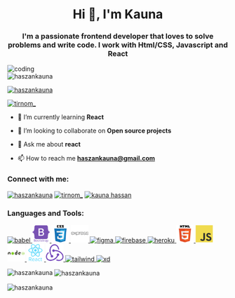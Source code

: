 <h1 align="center">Hi 👋, I'm Kauna</h1>
<h3 align="center">I'm a passionate frontend developer that loves to solve problems and write code. I work with Html/CSS, Javascript and React</h3>
<img align="right" alt="coding" width="650" src="https://tse4.mm.bing.net/th?id=OIP.kQoIQZBvEGOFZmwNkr2n9wHaHa&pid=Api&P=0 ">

<p align="left"> <img src="https://komarev.com/ghpvc/?username=haszankauna&label=Profile%20views&color=0e75b6&style=flat" alt="haszankauna" /> </p>

<p align="left"> <a href="https://github.com/ryo-ma/github-profile-trophy"><img src="https://github-profile-trophy.vercel.app/?username=haszankauna" alt="haszankauna" /></a> </p>

<p align="left"> <a href="https://twitter.com/tirnom_" target="blank"><img src="https://img.shields.io/twitter/follow/tirnom_?logo=twitter&style=for-the-badge" alt="tirnom_" /></a> </p>

- 🌱 I’m currently learning **React**

- 👯 I’m looking to collaborate on **Open source projects**

- 💬 Ask me about **react**

- 📫 How to reach me **haszankauna@gmail.com**

<h3 align="left">Connect with me:</h3>
<p align="left">
<a href="https://dev.to/haszankauna" target="blank"><img align="center" src="https://raw.githubusercontent.com/rahuldkjain/github-profile-readme-generator/master/src/images/icons/Social/devto.svg" alt="haszankauna" height="30" width="40" /></a>
<a href="https://twitter.com/tirnom_" target="blank"><img align="center" src="https://raw.githubusercontent.com/rahuldkjain/github-profile-readme-generator/master/src/images/icons/Social/twitter.svg" alt="tirnom_" height="30" width="40" /></a>
<a href="https://www.linkedin.com/in/kauna-hassan-1b6a4a1a6/" target="blank"><img align="center" src="https://raw.githubusercontent.com/rahuldkjain/github-profile-readme-generator/master/src/images/icons/Social/linked-in-alt.svg" alt="kauna hassan" height="30" width="40" /></a>
</p>

<h3 align="left">Languages and Tools:</h3>
<p align="left"> <a href="https://babeljs.io/" target="_blank" rel="noreferrer"> <img src="https://www.vectorlogo.zone/logos/babeljs/babeljs-icon.svg" alt="babel" width="40" height="40"/> </a> <a href="https://getbootstrap.com" target="_blank" rel="noreferrer"> <img src="https://raw.githubusercontent.com/devicons/devicon/master/icons/bootstrap/bootstrap-plain-wordmark.svg" alt="bootstrap" width="40" height="40"/> </a> <a href="https://www.w3schools.com/css/" target="_blank" rel="noreferrer"> <img src="https://raw.githubusercontent.com/devicons/devicon/master/icons/css3/css3-original-wordmark.svg" alt="css3" width="40" height="40"/> </a> <a href="https://expressjs.com" target="_blank" rel="noreferrer"> <img src="https://raw.githubusercontent.com/devicons/devicon/master/icons/express/express-original-wordmark.svg" alt="express" width="40" height="40"/> </a> <a href="https://www.figma.com/" target="_blank" rel="noreferrer"> <img src="https://www.vectorlogo.zone/logos/figma/figma-icon.svg" alt="figma" width="40" height="40"/> </a> <a href="https://firebase.google.com/" target="_blank" rel="noreferrer"> <img src="https://www.vectorlogo.zone/logos/firebase/firebase-icon.svg" alt="firebase" width="40" height="40"/> </a> <a href="https://heroku.com" target="_blank" rel="noreferrer"> <img src="https://www.vectorlogo.zone/logos/heroku/heroku-icon.svg" alt="heroku" width="40" height="40"/> </a> <a href="https://www.w3.org/html/" target="_blank" rel="noreferrer"> <img src="https://raw.githubusercontent.com/devicons/devicon/master/icons/html5/html5-original-wordmark.svg" alt="html5" width="40" height="40"/> </a> <a href="https://developer.mozilla.org/en-US/docs/Web/JavaScript" target="_blank" rel="noreferrer"> <img src="https://raw.githubusercontent.com/devicons/devicon/master/icons/javascript/javascript-original.svg" alt="javascript" width="40" height="40"/> </a> <a href="https://nodejs.org" target="_blank" rel="noreferrer"> <img src="https://raw.githubusercontent.com/devicons/devicon/master/icons/nodejs/nodejs-original-wordmark.svg" alt="nodejs" width="40" height="40"/> </a> <a href="https://reactjs.org/" target="_blank" rel="noreferrer"> <img src="https://raw.githubusercontent.com/devicons/devicon/master/icons/react/react-original-wordmark.svg" alt="react" width="40" height="40"/> </a> <a href="https://redux.js.org" target="_blank" rel="noreferrer"> <img src="https://raw.githubusercontent.com/devicons/devicon/master/icons/redux/redux-original.svg" alt="redux" width="40" height="40"/> </a> <a href="https://tailwindcss.com/" target="_blank" rel="noreferrer"> <img src="https://www.vectorlogo.zone/logos/tailwindcss/tailwindcss-icon.svg" alt="tailwind" width="40" height="40"/> </a> <a href="https://www.adobe.com/products/xd.html" target="_blank" rel="noreferrer"> <img src="https://cdn.worldvectorlogo.com/logos/adobe-xd.svg" alt="xd" width="40" height="40"/> </a> </p>

<p><img align="left" src="https://github-readme-stats.vercel.app/api/top-langs?username=haszankauna&show_icons=true&locale=en&layout=compact" alt="haszankauna" /></p>

<p>&nbsp;<img align="center" src="https://github-readme-stats.vercel.app/api?username=haszankauna&show_icons=true&locale=en" alt="haszankauna" /></p>

<p><img align="center" src="https://github-readme-streak-stats.herokuapp.com/?user=haszankauna&" alt="haszankauna" /></p>
